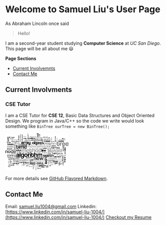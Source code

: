 # Welcome to Samuel Liu's User Page

As Abraham Lincoln once said
> Hello!

I am a second-year student studying **Computer Science** at *UC San Diego*. This page will be all about me :smiley:

**Page Sections**
- [Current Involvemnts](https://github.com/samliu000/CSE-110-Lab-1/blob/gh-pages/index.md#current-involvments)
- [Contact Me](https://github.com/samliu000/CSE-110-Lab-1/blob/gh-pages/index.md#contact-me)

## Current Involvments

### CSE Tutor
I am a CSE Tutor for **CSE 12**, Basic Data Structures 
and Object Oriented Design. 
We program in Java/C++ so the code we write would look something like
`BinTree ourTree = new BinTree();`

![Data Structures](./DSImage.png)

For more details see [GitHub Flavored Markdown](https://guides.github.com/features/mastering-markdown/).

## Contact Me
Email: samuel.liu1004@gmail.com
Linkedin: [https://www.linkedin.com/in/samuel-liu-1004/](https://www.linkedin.com/in/samuel-liu-1004/)
[Checkout my Resume](https://drive.google.com/file/d/1LiFEOE6UpPLI0XWSsHU4Pg6fPoiXXSgM/view?usp=sharing)
